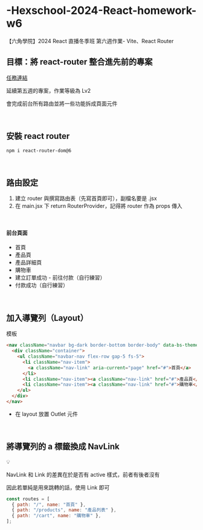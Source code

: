 # -Hexschool-2024-React-homework-w6

【六角學院】2024 React 直播冬季班 第六週作業- Vite、React Router

## 目標：將 react-router 整合進先前的專案

[任務連結](https://rpg.hexschool.com/#/tasks/12062543649528575017)

延續第五週的專案，作業等級為 Lv2

會完成前台所有路由並將一些功能拆成頁面元件

<br>

## 安裝 react router

```bash
npm i react-router-dom@6
```

<br>

## 路由設定

1. 建立 router 與撰寫路由表（先寫首頁即可），副檔名要是 .jsx
2. 在 main.jsx 下 return RouterProvider，記得將 router 作為 props 傳入

<br>

#### 前台頁面

- 首頁
- 產品頁
- 產品詳細頁
- 購物車
- 建立訂單成功 - 前往付款（自行練習）
- 付款成功（自行練習）

<br>

## 加入導覽列（Layout）

模板

```html
<nav className="navbar bg-dark border-bottom border-body" data-bs-theme="dark">
  <div className="container">
    <ul className="navbar-nav flex-row gap-5 fs-5">
      <li className="nav-item">
        <a className="nav-link" aria-current="page" href="#">首頁</a>
      </li>
      <li className="nav-item"><a className="nav-link" href="#">產品頁</a></li>
      <li className="nav-item"><a className="nav-link" href="#">購物車</a></li>
    </ul>
  </div>
</nav>
```

- 在 layout 放置 Outlet 元件

<br>

## 將導覽列的 a 標籤換成 NavLink

<aside>
💡

NavLink 和 Link 的差異在於是否有 active 樣式，前者有後者沒有

因此若單純是用來跳轉的話，使用 Link 即可

</aside>

```jsx
const routes = [
  { path: "/", name: "首頁" },
  { path: "/products", name: "產品列表" },
  { path: "/cart", name: "購物車" },
];
```

<br>
